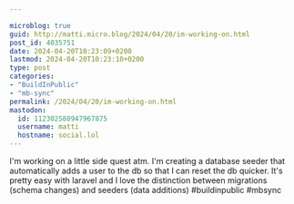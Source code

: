 ```yaml
---

microblog: true
guid: http://matti.micro.blog/2024/04/20/im-working-on.html
post_id: 4035751
date: 2024-04-20T10:23:09+0200
lastmod: 2024-04-20T10:23:10+0200
type: post
categories:
- "BuildInPublic"
- "mb-sync"
permalink: /2024/04/20/im-working-on.html
mastodon:
  id: 112302580947967875
  username: matti
  hostname: social.lol
---
```

I'm working on a little side quest atm. I'm creating a database seeder that automatically adds a user to the db so that I can reset the db quicker. It's pretty easy with laravel and I love the distinction between migrations (schema changes) and seeders (data additions) #buildinpublic #mbsync
